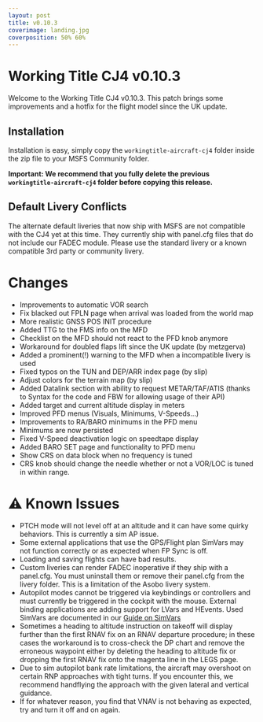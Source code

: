 ```yaml
---
layout: post
title: v0.10.3
coverimage: landing.jpg
coverposition: 50% 60%
---
```

# Working Title CJ4 v0.10.3

Welcome to the Working Title CJ4 v0.10.3.  This patch brings some improvements and a hotfix for the flight model since the UK update.

## Installation
Installation is easy, simply copy the `workingtitle-aircraft-cj4` folder inside the zip file to your MSFS Community folder.

**Important: We recommend that you fully delete the previous `workingtitle-aircraft-cj4` folder before copying this release.**

## Default Livery Conflicts
The alternate default liveries that now ship with MSFS are not compatible with the CJ4 yet at this time. They currently ship with panel.cfg files that do not include our FADEC module. Please use the standard livery or a known compatible 3rd party or community livery.

# Changes

- Improvements to automatic VOR search
- Fix blacked out FPLN page when arrival was loaded from the world map
- More realistic GNSS POS INIT procedure
- Added TTG to the FMS info on the MFD
- Checklist on the MFD should not react to the PFD knob anymore
- Workaround for doubled flaps lift since the UK update (by metzgerva)
- Added a prominent(!) warning to the MFD when a incompatible livery is used
- Fixed typos on the TUN and DEP/ARR index page (by slip)
- Adjust colors for the terrain map (by slip)
- Added Datalink section with ability to request METAR/TAF/ATIS (thanks to Syntax for the code and FBW for allowing usage of their API)
- Added target and current altitude display in meters
- Improved PFD menus (Visuals, Minimums, V-Speeds...)
- Improvements to RA/BARO minimums in the PFD menu
- Minimums are now persisted
- Fixed V-Speed deactivation logic on speedtape display
- Added BARO SET page and functionality to PFD menu
- Show CRS on data block when no frequency is tuned
- CRS knob should change the needle whether or not a VOR/LOC is tuned in within range.

# ⚠️ Known Issues
* PTCH mode will not level off at an altitude and it can have some quirky behaviors.  This is currently a sim AP issue.
* Some external applications that use the GPS/Flight plan SimVars may not function correctly or as expected when FP Sync is off.
* Loading and saving flights can have bad results.
* Custom liveries can render FADEC inoperative if they ship with a panel.cfg. You must uninstall them or remove their panel.cfg from the livery folder. This is a limitation of the Asobo livery system.
* Autopilot modes cannot be triggered via keybindings or controllers and must currently be triggered in the cockpit with the mouse. External binding applications are adding support for LVars and HEvents. Used SimVars are documented in our [Guide on SimVars](/packages/cj4/guides/simvars)
* Sometimes a heading to altitude instruction on takeoff will display further than the first RNAV fix on an RNAV departure procedure; in these cases the workaround is to cross-check the DP chart and remove the erroneous waypoint either by deleting the heading to altitude fix or dropping the first RNAV fix onto the magenta line in the LEGS page.
* Due to sim autopilot bank rate limitations, the aircraft may overshoot on certain RNP approaches with tight turns. If you encounter this, we recommend handflying the approach with the given lateral and vertical guidance.
* If for whatever reason, you find that VNAV is not behaving as expected, try and turn it off and on again.
